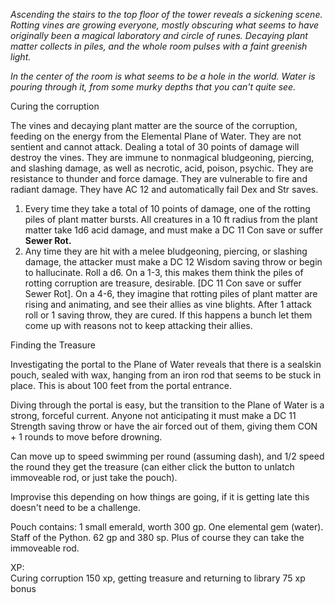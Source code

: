 _Ascending the stairs to the top floor of the tower reveals a sickening scene. Rotting vines are growing everyone, mostly obscuring what seems to have originally been a magical laboratory and circle of runes. Decaying plant matter collects in piles, and the whole room pulses with a faint greenish light._
 
_In the center of the room is what seems to be a hole in the world. Water is pouring through it, from some murky depths that you can't quite see._
   

Curing the corruption
 
The vines and decaying plant matter are the source of the corruption, feeding on the energy from the Elemental Plane of Water. They are not sentient and cannot attack. Dealing a total of 30 points of damage will destroy the vines. They are immune to nonmagical bludgeoning, piercing, and slashing damage, as well as necrotic, acid, poison, psychic. They are resistance to thunder and force damage. They are vulnerable to fire and radiant damage. They have AC 12 and automatically fail Dex and Str saves.

1. Every time they take a total of 10 points of damage, one of the rotting piles of plant matter bursts. All creatures in a 10 ft radius from the plant matter take 1d6 acid damage, and must make a DC 11 Con save or suffer **Sewer Rot.**
2. Any time they are hit with a melee bludgeoning, piercing, or slashing damage, the attacker must make a DC 12 Wisdom saving throw or begin to hallucinate. Roll a d6. On a 1-3, this makes them think the piles of rotting corruption are treasure, desirable. [DC 11 Con save or suffer Sewer Rot]. On a 4-6, they imagine that rotting piles of plant matter are rising and animating, and see their allies as vine blights. After 1 attack roll or 1 saving throw, they are cured. If this happens a bunch let them come up with reasons not to keep attacking their allies.
 
Finding the Treasure
 
Investigating the portal to the Plane of Water reveals that there is a sealskin pouch, sealed with wax, hanging from an iron rod that seems to be stuck in place. This is about 100 feet from the portal entrance.
 
Diving through the portal is easy, but the transition to the Plane of Water is a strong, forceful current. Anyone not anticipating it must make a DC 11 Strength saving throw or have the air forced out of them, giving them CON + 1 rounds to move before drowning.
 
Can move up to speed swimming per round (assuming dash), and 1/2 speed the round they get the treasure (can either click the button to unlatch immoveable rod, or just take the pouch).
 
Improvise this depending on how things are going, if it is getting late this doesn't need to be a challenge.
 
Pouch contains: 1 small emerald, worth 300 gp. One elemental gem (water). Staff of the Python. 62 gp and 380 sp. Plus of course they can take the immoveable rod.
 
XP:  
Curing corruption 150 xp, getting treasure and returning to library 75 xp bonus